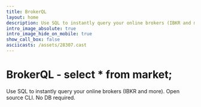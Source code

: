 ```yaml
---
title: BrokerQL
layout: home
description: Use SQL to instantly query your online brokers (IBKR and more). Open source CLI. No DB required.
intro_image_absolute: true
intro_image_hide_on_mobile: true
show_call_box: false
asciicasts: /assets/28307.cast
---
```


# BrokerQL - <span class="strapline">select * from market;</span>

Use SQL to instantly query your online brokers (IBKR and more). Open source CLI. No DB required.
